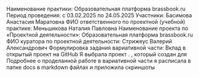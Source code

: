 Наименование практики: Образовательная платформа brassbook.ru 
Период проведения: с 03.02.2025 по 24.05.2025
Участники: Басимова Анастасия Маратовна
ФИО ответственного по проектной (учебной) практике: Меньшикова Наталия Павловна
Наименование проекта по «Проектной деятельности»:  Образовательная платформа brassbook.ru 
ФИО куратора по проектной деятельности: Стрижеус Валерий Александрович
Формулировка задания вариативной части: Вклад в открытый проект на GitHub
Я выбрала проект . , который создан для 
Подробнее о проделанной работе в вариативной части я расписала в папке docs в markdown файлах и приложила скриншоты
